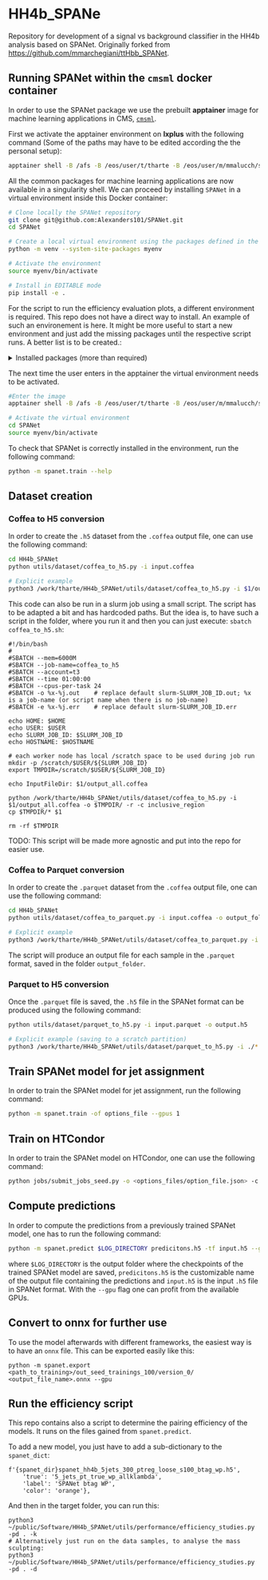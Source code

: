 # HH4b_SPANe
Repository for development of a signal vs background classifier in the HH4b analysis based on SPANet. Originally forked from https://github.com/mmarchegiani/ttHbb_SPANet.

## Running SPANet within the `cmsml` docker container

In order to use the SPANet package we use the prebuilt **apptainer** image for machine learning applications in CMS, [`cmsml`](https://hub.docker.com/r/cmsml/cmsml).

First we activate the apptainer environment on **lxplus** with the following command (Some of the paths may have to be edited according the the personal setup):

```bash
apptainer shell -B /afs -B /eos/user/t/tharte -B /eos/user/m/mmalucch/spanet_inputs -B /etc/sysconfig/ngbauth-submit -B ${XDG_RUNTIME_DIR} --env KRB5CCNAME="FILE:${XDG_RUNTIME_DIR}/krb5cc" --nv /cvmfs/unpacked.cern.ch/registry.hub.docker.com/cmsml/cmsml:latest
```

All the common packages for machine learning applications are now available in a singularity shell.
We can proceed by installing `SPANet` in a virtual environment inside this Docker container:
```bash
# Clone locally the SPANet repository
git clone git@github.com:Alexanders101/SPANet.git
cd SPANet

# Create a local virtual environment using the packages defined in the apptainer image
python -m venv --system-site-packages myenv

# Activate the environment
source myenv/bin/activate

# Install in EDITABLE mode
pip install -e .
```

For the script to run the efficiency evaluation plots, a different environment is required.
This repo does not have a direct way to install. An example of such an environement is here. It might be more useful to start a new environment and just add the missing packages until the respective script runs. A better list is to be created.:
<details>
    <summary>Installed packages (more than required)</summary>
    ```
    absl-py==2.1.0
    aiohappyeyeballs==2.4.3
    aiohttp==3.10.10
    aiosignal==1.3.1
    alabaster==0.7.12
    amqp==5.1.1
    annotated-types==0.7.0
    antlr4-python3-runtime==4.9.3
    appdirs==1.4.4
    argcomplete==1.12.0
    argparse-manpage==4.7
    astroid==2.11.6
    asttokens==2.0.5
    async-timeout==4.0.3
    attrs==20.3.0
    auth-get-sso-cookie==2.3.0
    autopage==0.5.2
    awkward-cpp==42
    awkward==2.7.1
    babel==2.9.1
    backcall==0.1.0
    bcrypt==3.2.2
    beautifulsoup4==4.10.0
    black==24.10.0
    boost-histogram==1.5.0
    build==0.10.0
    cached-property==1.5.2
    cachetools==5.5.0
    certifi==2023.5.7
    certmgr-client==1.19.0
    cffi==1.14.5
    chardet==4.0.0
    click==8.1.7
    cliff==4.0.0
    cloud-init==24.4
    cloudpickle==3.1.0
    cmd2==2.4.2
    coffea==2024.11.0
    collectd-cvmfs==1.3.4
    collectd-dnf==1.1.1
    collectd-heartbeat==1.4.0
    collectd-monit-alarm-actuator==1.1.1
    collectd-monit-alarm-handler==1.2.1
    collectd-processcount==2.6.1
    collectd-puppet==2.0.1
    collectd-systemd==0.0.1
    coloredlogs==15.0.1
    conda-package-handling==1.7.3
    conda==4.14.0
    configobj==5.0.6
    contourpy==1.3.0
    correctionlib==2.6.4
    cramjam==2.8.4
    cryptography==36.0.1
    cycler==0.11.0
    cython==0.29.37
    cytoolz==0.11.2
    dask-awkward==2024.12.1
    dask-histogram==2024.9.1
    dask==2024.8.0
    dbus-python==1.2.18
    debtcollector==2.5.0
    decorator==4.4.2
    defusedxml==0.7.1
    dill==0.3.5.1
    distlib==0.3.2
    distrdf==6.36.4
    distro==1.5.0
    dnspython==2.6.1
    docopt==0.6.2
    docutils==0.16
    dogpile.cache==1.1.8
    elasticsearch==7.17.4
    eventlet==0.33.3
    events==0.4
    executing==0.8.2
    extras==1.0.0
    fail2ban==1.1.0
    fasteners==0.17.3
    filelock==3.7.1
    fixtures==3.0.0
    flake8==7.1.1
    flatbuffers==24.3.25
    fonttools==4.55.0
    frozendict==1.2
    frozenlist==1.4.1
    fsspec-xrootd==0.4.0
    fsspec==2024.9.0
    fts3==3.14.2
    future==0.18.3
    futurist==2.4.1
    gfal2-util==1.9.0
    gpg==1.15.1
    greenlet==3.1.1
    grpcio==1.66.2
    gssapi==1.6.9
    h5py==3.12.1
    hist==2.8.0
    histoprint==2.5.0
    htcondor==24.0.7
    htgettoken==2.0
    httplib2==0.20.3
    humanfriendly==10.0
    idna==2.10
    imagesize==1.2.0
    impacket==0.10.0
    importlib-metadata==8.5.0
    importlib-resources==6.4.5
    influxdb==5.3.1
    iotop==0.6
    ipython==8.5.0
    ipywidgets==8.1.5
    iso8601==1.0.2
    isort==5.10.1
    jedi==0.18.1
    jeepney==0.8.0
    jinja2==3.0.1
    jira==3.5.0
    jmespath==0.9.4
    joblib==1.4.2
    jsonpatch==1.21
    jsonpointer==2.0
    jsonschema==3.2.0
    jupyterlab-widgets==3.0.13
    kerberos==1.3.0
    keyring==21.8.0
    keystoneauth1==5.0.1
    kiwisolver==1.4.1
    koji==1.35.2
    kombu==5.2.4
    landbtools==24.4.4.post2
    lazy-object-proxy==1.7.1
    ldap3==2.8.1
    libcomps==0.1.18
    lightning-utilities==0.11.7
    llvmlite==0.43.0
    locket==1.0.0
    lxml==4.6.5
    lz4==4.3.3
    m2crypto==0.38.0
    mako==1.1.4.dev0
    markdown-it-py==3.0.0
    markdown==3.7
    markupsafe==3.0.2
    matplotlib-inline==0.1.5
    matplotlib==3.9.3
    mccabe==0.7.0
    mdmm==0.1.3
    mdurl==0.1.2
    megabus==2.1.0
    monotonic==1.5
    mplhep-data==0.0.4
    mplhep==0.3.55
    mpmath==1.3.0
    msgpack==1.0.3
    multidict==6.1.0
    munch==2.5.0
    mypy-extensions==1.0.0
    nc-heartbeat==0.4.1
    netaddr==0.10.1
    netifaces==0.10.6
    nftables==0.1
    numba==0.60.0
    numpy==2.0.2
    oauthlib==3.1.1
    olefile==0.46
    omegaconf==2.3.0
    onnxruntime==1.19.2
    opensearch-py==3.0.0
    openstacksdk==0.101.0
    opt-einsum==3.4.0
    oracledb==1.2.2
    os-client-config==2.1.0
    os-service-types==1.7.0
    osc-lib==2.6.2
    osc-placement==4.0.0
    oslo.concurrency==5.0.1
    oslo.config==9.0.0
    oslo.context==5.0.0
    oslo.i18n==5.1.0
    oslo.log==5.0.0
    oslo.messaging==14.0.3
    oslo.metrics==0.5.1
    oslo.middleware==5.0.0
    oslo.serialization==5.0.0
    oslo.service==3.0.0
    oslo.utils==6.0.2
    osprofiler==3.4.3
    packaging==24.2
    pandas==2.2.3
    paramiko==2.12.0
    parso==0.8.3
    partd==1.4.2
    paste==3.5.0
    pastedeploy==2.1.1
    pathspec==0.12.1
    pbr==5.10.0
    pcp==5.0
    pexpect==4.8.0
    pickleshare==0.7.5
    pillow==10.0.1
    pip==25.1.1
    platformdirs==2.5.4
    ply==3.11
    podman-compose==1.5.0
    prettytable==0.7.2
    prometheus-client==0.21.0
    prompt-toolkit==3.0.38
    propcache==0.2.0
    protobuf==5.29.1
    psutil==5.8.0
    ptyprocess==0.6.0
    pure-eval==0.2.2
    py-cpuinfo==8.0.0
    pyarrow==18.0.0
    pyasn1-modules==0.2.8
    pyasn1==0.4.8
    pycairo==1.20.1
    pycodestyle==2.12.1
    pycosat==0.6.3
    pycparser==2.20
    pycryptodomex==3.20.0
    pycurl==7.43.0.6
    pydantic-core==2.23.4
    pydantic==2.9.2
    pyflakes==3.2.0
    pygments==2.18.0
    pygobject==3.40.1
    pyinotify==0.9.6
    pylint==2.13.7
    pymysql==0.10.1
    pynacl==1.4.0
    pyngus==2.3.0
    pynvim==0.5.2
    pyopencl==2022.3.1
    pyopenssl==21.0.0
    pyparsing==2.4.7
    pyperclip==1.8.0
    pyphonebook==2.2.0
    pyproject-hooks==1.0.0
    pyqt5-sip==12.11.1
    pyqt5==5.15.9
    pyrsistent==0.17.3
    pyserial==3.4
    pysocks==1.7.1
    python-barbicanclient==5.4.0
    python-cinderclient==9.1.1
    python-collectd-certificate==0.1.2
    python-collectd-sssd-func==0.1.0
    python-dateutil==2.9.0.post0
    python-dotenv==0.19.2
    python-gitlab==3.9.0
    python-glanceclient==4.1.0
    python-heatclient==3.1.0
    python-ironic-inspector-client==4.8.0
    python-ironicclient==5.0.1
    python-keystoneclient==5.0.1
    python-ldap==3.4.3
    python-linux-procfs==0.7.3
    python-magic==0.4.27
    python-magnumclient==4.0.0
    python-manilaclient==4.1.3
    python-mistralclient==4.5.0
    python-neutronclient==8.1.0
    python-novaclient==18.1.0
    python-octaviaclient==3.1.1
    python-openstackclient==6.0.1-1.1
    python-qpid-proton==0.35.0
    python-swiftclient==4.1.0
    pytools==2022.1.14
    pytorch-lightning==2.4.0
    pytz==2021.1
    pyudev==0.22.0
    pyxattr==0.7.2
    pyyaml==5.4.1
    repoze.lru==0.7
    requests-gssapi==1.2.3
    requests-kerberos==0.12.0
    requests-oauthlib==1.3.0
    requests-toolbelt==0.9.1
    requests==2.25.1
    requestsexceptions==1.4.0
    rfc3986==1.5.0
    rich==13.9.4
    root==6.36.4
    routes==2.5.1
    rpm==4.16.1.3
    ruamel.yaml.clib==0.2.7
    ruamel.yaml==0.16.6
    ruff==0.12.2
    s3cmd==2.4.0
    scikit-learn==1.5.2
    scipy==1.13.1
    secretstorage==3.3.1
    selinux==3.6
    sepolicy==3.6
    setools==4.4.4
    setuptools==53.0.0
    simplejson==3.17.6
    six==1.15.0
    snowballstemmer==1.9.0
    soupsieve==2.4.1
    sphinx==3.4.3
    sphinxcontrib-applehelp==1.0.2
    sphinxcontrib-devhelp==1.0.2
    sphinxcontrib-htmlhelp==1.0.3
    sphinxcontrib-jsmath==1.0.1
    sphinxcontrib-qthelp==1.0.3
    sphinxcontrib-serializinghtml==1.1.4
    sqlalchemy==1.4.45
    sssdconfig==2.9.6
    stack-data==0.5.0
    statsd==3.2.1
    stevedore==4.0.2
    stomp.py==7.0.0
    suds==1.1.2
    sympy==1.13.1
    systemd-python==234
    teigi==4.31.1
    tempita==0.5.2
    tenacity==8.2.3
    tensorboard-data-server==0.7.2
    tensorboard==2.18.0
    testtools==2.5.0
    threadpoolctl==3.5.0
    toml==0.10.2
    tomli==2.0.1
    toolz==1.0.0
    tqdm==4.66.5
    traitlets==5.1.1
    typed-ast==1.5.4
    typing-extensions==4.12.2
    tzdata==2024.2
    uhi==0.5.0
    uproot==5.5.1
    urllib-gssapi==1.0.2
    urllib3==1.26.5
    vector==1.5.2
    vine==5.0.0
    virtualenv==20.21.1
    warlock==1.3.3
    wcwidth==0.2.5
    webob==1.8.7
    werkzeug==3.0.4
    wheel==0.36.2
    widgetsnbextension==4.0.13
    wrapt==1.14.1
    xattr==0.10.0
    xlrd==2.0.1
    xxhash==3.5.0
    yappi==1.3.6
    yarl==1.15.3
    zipp==3.20.2
    ```
</details>

The next time the user enters in the apptainer the virtual environment needs to be activated.
```bash
#Enter the image
apptainer shell -B /afs -B /eos/user/t/tharte -B /eos/user/m/mmalucch/spanet_inputs -B /etc/sysconfig/ngbauth-submit -B ${XDG_RUNTIME_DIR} --env KRB5CCNAME="FILE:${XDG_RUNTIME_DIR}/krb5cc" --nv /cvmfs/unpacked.cern.ch/registry.hub.docker.com/cmsml/cmsml:latest

# Activate the virtual environment
cd SPANet
source myenv/bin/activate
```

To check that SPANet is correctly installed in the environment, run the following command:
```bash
python -m spanet.train --help
```

## Dataset creation

### Coffea to H5 conversion
In order to create the `.h5` dataset from the `.coffea` output file, one can use the following command:
```bash
cd HH4b_SPANet
python utils/dataset/coffea_to_h5.py -i input.coffea

# Explicit example
python3 /work/tharte/HH4b_SPANet/utils/dataset/coffea_to_h5.py -i $1/output_all.coffea -o $TMPDIR/ -r -c 4b_region
```
This code can also be run in a slurm job using a small script. The script has to be adapted a bit and has hardcoded paths. But the idea is, to have such a script in the folder, where you run it and then you can just execute: `sbatch coffea_to_h5.sh`:
```
#!/bin/bash
#
#SBATCH --mem=6000M
#SBATCH --job-name=coffea_to_h5
#SBATCH --account=t3
#SBATCH --time 01:00:00
#SBATCH --cpus-per-task 24
#SBATCH -o %x-%j.out    # replace default slurm-SLURM_JOB_ID.out; %x is a job-name (or script name when there is no job-name)
#SBATCH -e %x-%j.err    # replace default slurm-SLURM_JOB_ID.err

echo HOME: $HOME 
echo USER: $USER 
echo SLURM_JOB_ID: $SLURM_JOB_ID
echo HOSTNAME: $HOSTNAME

# each worker node has local /scratch space to be used during job run
mkdir -p /scratch/$USER/${SLURM_JOB_ID}
export TMPDIR=/scratch/$USER/${SLURM_JOB_ID}

echo InputFileDir: $1/output_all.coffea

python /work/tharte/HH4b_SPANet/utils/dataset/coffea_to_h5.py -i $1/output_all.coffea -o $TMPDIR/ -r -c inclusive_region
cp $TMPDIR/* $1

rm -rf $TMPDIR
```
TODO: This script will be made more agnostic and put into the repo for easier use.


### Coffea to Parquet conversion
In order to create the `.parquet` dataset from the `.coffea` output file, one can use the following command:
```bash
cd HH4b_SPANet
python utils/dataset/coffea_to_parquet.py -i input.coffea -o output_folder

# Explicit example
python3 /work/tharte/HH4b_SPANet/utils/dataset/coffea_to_parquet.py -i ./output_all.coffea -o . -c 4b_region
```

The script will produce an output file for each sample in the `.parquet` format, saved in the folder `output_folder`.

### Parquet to H5 conversion
Once the `.parquet` file is saved, the `.h5` file in the SPANet format can be produced using the following command:
```bash
python utils/dataset/parquet_to_h5.py -i input.parquet -o output.h5

# Explicit example (saving to a scratch partition)
python3 /work/tharte/HH4b_SPANet/utils/dataset/parquet_to_h5.py -i ./*.parquet -o /scratch/<user>/166814/ -f 0.8
```

## Train SPANet model for jet assignment
In order to train the SPANet model for jet assignment, run the following command:
```bash
python -m spanet.train -of options_file --gpus 1
```

## Train on HTCondor
In order to train the SPANet model on HTCondor, one can use the following command:
```bash
python jobs/submit_jobs_seed.py -o <options_files/option_file.json> -c <jobs/config/config.yaml> -s <start_seed>:<end_seed> -a <"additional arguments to pass to spanet.train"> --suffix <directory_suffix>
```

## Compute predictions
In order to compute the predictions from a previously trained SPANet model, one has to run the following command:
```bash
python -m spanet.predict $LOG_DIRECTORY predicitons.h5 -tf input.h5 --gpu
```
where `$LOG_DIRECTORY` is the output folder where the checkpoints of the trained SPANet model are saved, `predicitons.h5` is the customizable name of the output file containing the predictions and `input.h5` is the input `.h5` file in SPANet format. With the `--gpu` flag one can profit from the available GPUs.

## Convert to onnx for further use
To use the model afterwards with different frameworks, the easiest way is to have an `onnx` file. This can be exported easily like this:
```
python -m spanet.export <path_to_training>/out_seed_trainings_100/version_0/ <output_file_name>.onnx --gpu
```

## Run the efficiency script
This repo contains also a script to determine the pairing efficiency of the models. It runs on the files gained from `spanet.predict`.

To add a new model, you just have to add a sub-dictionary to the `spanet_dict`:
```
f'{spanet_dir}spanet_hh4b_5jets_300_ptreg_loose_s100_btag_wp.h5',
    'true': '5_jets_pt_true_wp_allklambda',
    'label': 'SPANet btag WP',
    'color': 'orange'},
```

And then in the target folder, you can run this:
```
python3 ~/public/Software/HH4b_SPANet/utils/performance/efficiency_studies.py -pd . -k
# Alternatively just run on the data samples, to analyse the mass sculpting:
python3 ~/public/Software/HH4b_SPANet/utils/performance/efficiency_studies.py -pd . -d
```

